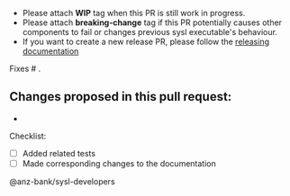 * Please attach **WIP** tag when this PR is still work in progress.
* Please attach **breaking-change** tag if this PR potentially causes other components to fail or changes previous sysl executable's behaviour.
* If you want to create a new release PR, please follow the [releasing documentation](https://github.com/joshcarp/sysl-printing/blob/master/docs/releasing.md)

Fixes # .

Changes proposed in this pull request:
-
-

Checklist:
- [ ] Added related tests
- [ ] Made corresponding changes to the documentation

@anz-bank/sysl-developers
